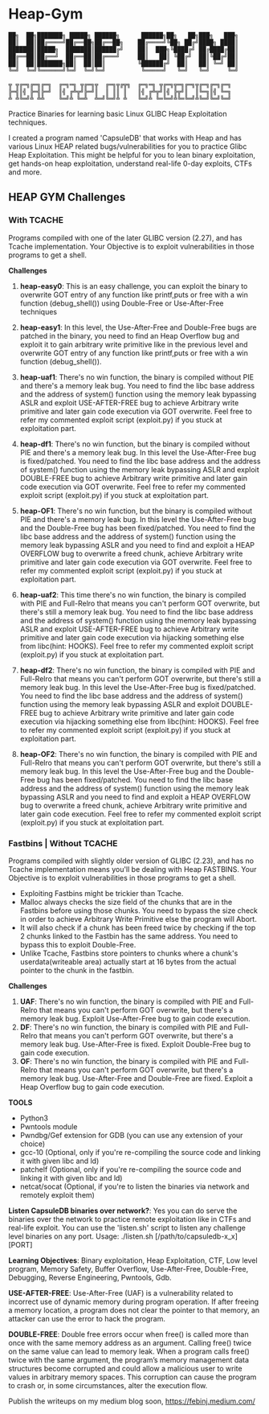 # Heap-Gym

```
██╗  ██╗███████╗ █████╗ ██████╗      ██████╗██╗   ██╗███╗   ███╗
██║  ██║██╔════╝██╔══██╗██╔══██╗    ██╔════╝╚██╗ ██╔╝████╗ ████║
███████║█████╗  ███████║██████╔╝    ██║  ███╗╚████╔╝ ██╔████╔██║
██╔══██║██╔══╝  ██╔══██║██╔═══╝     ██║   ██║ ╚██╔╝  ██║╚██╔╝██║
██║  ██║███████╗██║  ██║██║         ╚██████╔╝  ██║   ██║ ╚═╝ ██║
╚═╝  ╚═╝╚══════╝╚═╝  ╚═╝╚═╝          ╚═════╝   ╚═╝   ╚═╝     ╚═╝

╦ ╦╔═╗╔═╗╔═╗  ╔═╗═╗ ╦╔═╗╦  ╔═╗╦╔╦╗  ╔═╗═╗ ╦╔═╗╦═╗╔═╗╦╔═╗╔═╗╔═╗
╠═╣║╣ ╠═╣╠═╝  ║╣ ╔╩╦╝╠═╝║  ║ ║║ ║   ║╣ ╔╩╦╝║╣ ╠╦╝║  ║╚═╗║╣ ╚═╗
╩ ╩╚═╝╩ ╩╩    ╚═╝╩ ╚═╩  ╩═╝╚═╝╩ ╩   ╚═╝╩ ╚═╚═╝╩╚═╚═╝╩╚═╝╚═╝╚═╝
```
Practice Binaries for learning basic Linux GLIBC Heap Exploitation techniques. 

I created a program named 'CapsuleDB' that works with Heap and has various Linux HEAP related bugs/vulnerabilities for you to practice Glibc Heap Exploitation. This might be helpful for you to lean binary exploitation, get hands-on heap exploitation, understand real-life 0-day exploits, CTFs and more.


## HEAP GYM Challenges

### With TCACHE

Programs compiled with one of the later GLIBC version (2.27), and has Tcache implementation. Your Objective is to exploit vulnerabilities in those programs to get a shell.

__Challenges__

1.  **heap-easy0**: This is an easy challenge, you can exploit the binary to overwrite GOT entry of any function like printf,puts or free with a win function (debug_shell()) using Double-Free or Use-After-Free techniques

2.  **heap-easy1**: In this level, the Use-After-Free and Double-Free bugs are patched in the binary, you need to find an Heap Overflow bug and exploit it to gain arbitrary write primitive like in the previous level and overwrite GOT entry of any function like printf,puts or free with a win function (debug_shell()).

3.  **heap-uaf1**: There's no win function, the binary is compiled without PIE and there's a memory leak bug. You need to find the libc base address and the address of system() function using the memory leak bypassing ASLR and exploit USE-AFTER-FREE bug to achieve Arbitrary write primitive and later gain code execution via GOT overwrite. Feel free to refer my commented exploit script (exploit.py) if you stuck at exploitation part.

4.  **heap-df1**: There's no win function, but the binary is compiled without PIE and there's a memory leak bug. In this level the Use-After-Free bug is fixed/patched. You need to find the libc base address and the address of system() function using the memory leak bypassing ASLR and exploit DOUBLE-FREE bug to achieve Arbitrary write primitive and later gain code execution via GOT overwrite. Feel free to refer my commented exploit script (exploit.py) if you stuck at exploitation part.

5.  **heap-OF1**: There's no win function, but the binary is compiled without PIE and there's a memory leak bug. In this level the Use-After-Free bug and the Double-Free bug has been fixed/patched. You need to find the libc base address and the address of system() function using the memory leak bypassing ASLR and you need to find and exploit a  HEAP OVERFLOW bug to overwrite a freed chunk, achieve Arbitrary write primitive and later gain code execution via GOT overwrite. Feel free to refer my commented exploit script (exploit.py) if you stuck at exploitation part.

6.  **heap-uaf2**: This time there's no win function, the binary is compiled with PIE and Full-Relro that means you can't perform GOT overwrite, but there's still a memory leak bug. You need to find the libc base address and the address of system() function using the memory leak bypassing ASLR and exploit USE-AFTER-FREE bug to achieve Arbitrary write primitive and later gain code execution via hijacking something else from libc(hint: HOOKS). Feel free to refer my commented exploit script (exploit.py) if you stuck at exploitation part.

7.  **heap-df2**: There's no win function, the binary is compiled with PIE and Full-Relro that means you can't perform GOT overwrite, but there's still a memory leak bug. In this level the Use-After-Free bug is fixed/patched. You need to find the libc base address and the address of system() function using the memory leak bypassing ASLR and exploit DOUBLE-FREE bug to achieve Arbitrary write primitive and later gain code execution via hijacking something else from libc(hint: HOOKS). Feel free to refer my commented exploit script (exploit.py) if you stuck at exploitation part.

8.  **heap-OF2**: There's no win function, the binary is compiled with PIE and Full-Relro that means you can't perform GOT overwrite, but there's still a memory leak bug. In this level the Use-After-Free bug and the Double-Free bug has been fixed/patched. You need to find the libc base address and the address of system() function using the memory leak bypassing ASLR and you need to find and exploit a  HEAP OVERFLOW bug to overwrite a freed chunk, achieve Arbitrary write primitive and later gain code execution. Feel free to refer my commented exploit script (exploit.py) if you stuck at exploitation part.


### Fastbins | Without TCACHE

Programs compiled with slightly older version of GLIBC (2.23), and has no Tcache implementation means you'll be dealing with Heap FASTBINS. Your Objective is to exploit vulnerabilities in those programs to get a shell.

* Exploiting Fastbins might be trickier than Tcache.
* Malloc always checks the size field of the chunks that are in the Fastbins before using those chunks. You need to bypass the size check in order to achieve Arbitrary Write Primitive else the program will Abort.
* It will also check if a chunk has been freed twice by checking if the top 2 chunks linked to the Fastbin has the same address. You need to bypass this to exploit Double-Free.
* Unlike Tcache, Fastbins store pointers to chunks where a chunk's userdata(writeable area) actually start at 16 bytes from the actual pointer to the chunk in the fastbin.

__Challenges__

1. **UAF**: There's no win function, the binary is compiled with PIE and Full-Relro that means you can't perform GOT overwrite, but there's a memory leak bug. Exploit Use-After-Free bug to gain code execution.
2. **DF**: There's no win function, the binary is compiled with PIE and Full-Relro that means you can't perform GOT overwrite, but there's a memory leak bug. Use-After-Free is fixed. Exploit Double-Free bug to gain code execution.
3. **OF**: There's no win function, the binary is compiled with PIE and Full-Relro that means you can't perform GOT overwrite, but there's a memory leak bug. Use-After-Free and Double-Free are fixed. Exploit a Heap Overflow bug to gain code execution.


__TOOLS__
* Python3
* Pwntools module
* Pwndbg/Gef extension for GDB (you can use any extension of your choice)
* gcc-10 (Optional, only if you're re-compiling the source code and linking it with given libc and ld)
* patchelf (Optional, only if you're re-compiling the source code and linking it with given libc and ld)
* netcat/socat (Optional, if you're to listen the binaries via network and remotely exploit them)

__Listen CapsuleDB binaries over network?__: Yes you can do serve the binaries over the network to practice remote exploitation like in CTFs and real-life exploit. You can use the 'listen.sh' script to listen any challenge level binaries on any port. Usage: ./listen.sh [/path/to/capsuledb-x_x] [PORT] 

__Learning Objectives__: Binary exploitation, Heap Exploitation, CTF, Low level program, Memory Safety, Buffer Overflow, Use-After-Free, Double-Free, Debugging, Reverse Engineering, Pwntools, Gdb.

__USE-AFTER-FREE__: Use-After-Free (UAF) is a vulnerability related to incorrect use of dynamic memory during program operation. If after freeing a memory location, a program does not clear the pointer to that memory, an attacker can use the error to hack the program.

__DOUBLE-FREE__: Double free errors occur when free() is called more than once with the same memory address as an argument. Calling free() twice on the same value can lead to memory leak. When a program calls free() twice with the same argument, the program’s memory management data structures become corrupted and could allow a malicious user to write values in arbitrary memory spaces. This corruption can cause the program to crash or, in some circumstances, alter the execution flow. 

Publish the writeups on my medium blog soon,
https://febinj.medium.com/


